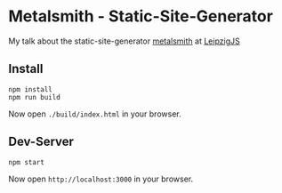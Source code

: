 # Metalsmith - Static-Site-Generator

My talk about the static-site-generator [metalsmith](http://www.metalsmith.io/) at [LeipzigJS](http://leipzig.js.org/)

## Install

```
npm install
npm run build
```

Now open `./build/index.html` in your browser.


## Dev-Server

```
npm start
```

Now open `http://localhost:3000` in your browser.
